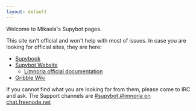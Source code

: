 ```yaml
---
layout: default
---
```


Welcome to Mikaela's Supybot pages.

This site isn't official and won't help with most of issues. In case you
are looking for official sites, they are here:

* [Supybook](http://supybook.fealdia.org/devel/)
* [Supybot Website](http://supybot.aperio.fr/)
    * [Limnoria official documentation](http://doc.supybot.aperio.fr/)
* [Gribble Wiki](http://sourceforge.net/apps/mediawiki/gribble/index.php?title=Main_Page)

If you cannot find what you are looking for from them, please come to IRC 
and ask. The Support channels are
[#supybot,#limnoria on chat.freenode.net](ircs://chat.freenode.net:6697/%23supybot%2c%23limnoria)
